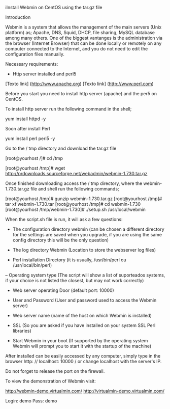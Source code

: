 iInstall Webmin on CentOS using the tar.gz file

Introduction

Webmin is a system that allows the management of the main servers (Unix platform) as; Apache, DNS, Squid, DHCP, file sharing, MySQL database among many others.
One of the biggest vantanges is the administration via the browser (Internet Browser) that can be done locally or remotely on any computer connected to the Internet, and you do not need to edit the configuration files manually.



Necessary requirements:

- Http server installed and perl5

 [Texto link] (http://www.apache.org)
 [Texto link] (http://www.perl.com)


Before you start you need to install http server (apache) and the per5 on CentOS.

To install http server run the following command in the shell;


yum install httpd -y


Soon after install Perl

yum install perl perl5 -y


Go to the / tmp directory and download the tar.gz file

[root@yourhost /]# cd /tmp

[root@yourhost /tmp]# wget http://prdownloads.sourceforge.net/webadmin/webmin-1.730.tar.gz


Once finished downloading access the / tmp directory, where the webmin-1.730.tar.gz file and shell run the following commands;


[root@yourhost /tmp]# gunzip webmin-1.730.tar.gz
[root@yourhost /tmp]# tar xf webmin-1.730.tar
[root@yourhost /tmp]# cd webmin-1.730
[root@yourhost /tmp/webmin-1.730]# ./setup.sh /usr/local/webmin


When the script.sh file is run, it will ask a few questions:


- The configuration directory webmin
(can be chosen a different directory for the settings are saved when you upgrade, if you are using the same config directory this will be the only question)

- The log directory Webmin
(Location to store the webserver log files)

- Perl installation Directory
(it is usually, /usr/bin/perl ou /usr/local/bin/perl)

– Operating system type
(The script will show a list of suporteados systems, if your choice is not listed the closest, but may not work correctly)

- Web server operating Door
(default port: 10000)

- User and Password
(User and password used to access the Webmin server)

- Web server name
(name of the host on which Webmin is installed)

- SSL
(So you are asked if you have installed on your system SSL Perl libraries)

- Start Webmin in your boot
(If supported by the operating system Webmin will prompt you to start it with the startup of the machine)

After installed can be easily accessed by any computer, simply type in the browser http: // localhost: 10000 / or change localhost with the server's IP.


Do not forget to release the port on the firewall.


To view the demonstration of Webmin visit:

http://webmin-demo.virtualmin.com/
http://virtualmin-demo.virtualmin.com/

Login: demo
Pass: demo
